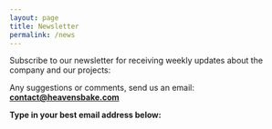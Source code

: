 ```yaml
---
layout: page
title: Newsletter
permalink: /news
---
```


Subscribe to our newsletter for receiving weekly updates about the company and our projects:

Any suggestions or comments, send us an email: **[contact@heavensbake.com](mailto:contact@heavensbake.com)** 

**Type in your best email address below:**

<script async src="https://eocampaign1.com/form/0989e094-665a-11ef-ab5e-53af622a276e.js" data-form="0989e094-665a-11ef-ab5e-53af622a276e"></script>
